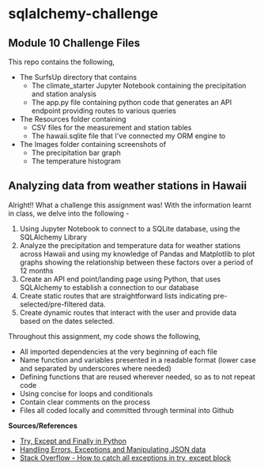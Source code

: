 # sqlalchemy-challenge
## Module 10 Challenge Files

This repo contains the following,
- The SurfsUp directory that contains
    - The climate_starter Jupyter Notebook containing the precipitation and station analysis
    - The app.py file containing python code that generates an API endpoint providing routes to various queries
- The Resources folder containing
    - CSV files for the measurement and station tables
    - The hawaii.sqlite file that I've connected my ORM engine to
- The Images folder containing screenshots of
    - The precipitation bar graph
    - The temperature histogram


##  Analyzing data from weather stations in Hawaii

Alright!! What a challenge this assignment was! With the information learnt in class, we delve into the following -

1. Using Jupyter Notebook to connect to a SQLite database, using the SQLAlchemy Library
2. Analyze the precipitation and temperature data for weather stations across Hawaii and using my knowledge of Pandas and Matplotlib to plot graphs showing the relationship between these factors over a period of 12 months
3. Create an API end point/landing page using Python, that uses SQLAlchemy to establish a connection to our database
4. Create static routes that are straightforward lists indicating pre-selected/pre-filtered data.
5. Create dynamic routes that interact with the user and provide data based on the dates selected.

Throughout this assignment, my code shows the following,
- All imported dependencies at the very beginning of each file
- Name function and variables presented in a readable format (lower case and separated by underscores where needed)
- Defining functions that are reused wherever needed, so as to not repeat code
- Using concise for loops and conditionals
- Contain clear comments on the process
- Files all coded locally and committed through terminal into Github

**Sources/References**

- [Try, Except and Finally in Python](https://www.geeksforgeeks.org/try-except-else-and-finally-in-python/)
- [Handling Errors, Exceptions and Manipulating JSON data](https://medium.com/@saifulj1234/handling-errors-exceptions-and-manipulating-json-data-in-python-2900353cca1f)
- [Stack Overflow - How to catch all exceptions in try, except block](https://stackoverflow.com/questions/4990718/how-can-i-write-a-try-except-block-that-catches-all-exceptions)

